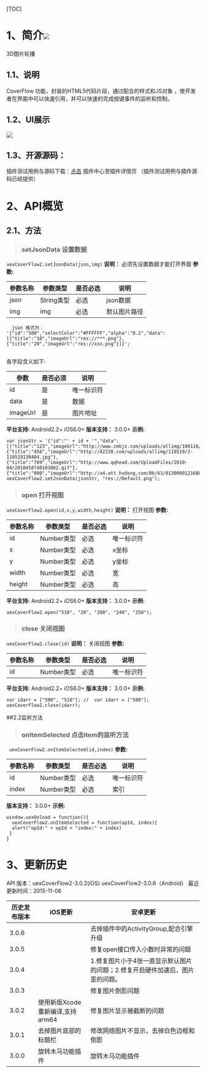 [TOC]
# 1、简介[![](http://appcan-download.oss-cn-beijing.aliyuncs.com/%E5%85%AC%E6%B5%8B%2Fgf.png)]()
3D图片轮播
## 1.1、说明
CoverFlow 功能，封装的HTML5代码片段，通过配合的样式和JS对象 ，使开发者在界面中可以快速引用，并可以快速的完成按键事件的监听和控制。
## 1.2、UI展示
  
 ![](http://newdocx.appcan.cn/docximg/140050b2015n6c16e.png)
## 1.3、开源源码：
插件测试用例与源码下载：[点击](http://plugin.appcan.cn/details.html?id=163_index) 插件中心至插件详情页 （插件测试用例与插件源码已经提供）

# 2、API概览

## 2.1、方法
> ### setJsonData 设置数据

`uexCoverFlow2.setJsonData(json,img)`
**说明：**
必须先设置数据才能打开界面
**参数:**

|   参数名称|参数类型   | 是否必选  |  说明 |
| ------------ | ------------ | ------------ | ------------ |
| json  | String类型  |必选   | json数据  |
| img  | img  |必选   | 默认图片路径  |
 
````
  json 格式为：  '{"id":"500","selectColor":"#FFFFFF","alpha":"0.2","data":  [{"title":"10","imageUrl":"res://***.png"},  {"title":"20","imageUrl":"res://xxx.png"}]}';
  
````
各字段含义如下:

|参数|是否必须|说明|
|-----|-----|-----|
|id|是|唯一标识符|
|data|是|数据|
|imageUrl|是|图片地址|
 
**平台支持:**
Android2.2+
iOS6.0+
**版本支持：**
3.0.0+
**示例:**
```
var jsonStr = '{"id":"' + id + '","data":[{"title":"123","imageUrl":"http://www.cmkjz.com/uploads/allimg/100116/0134423.jpg"},{"title":"456","imageUrl":"http://82238.com/uploads/allimg/110519/2-110519130404.jpg"},{"title":"789","imageUrl":"http://www.qqhead.com/UploadFiles/2010-04/2010458740103062.gif"},{"title":"000","imageUrl":"http://a4.att.hudong.com/06/63/01300001216886130487639263274.jpg"}]}';
uexCoverFlow2.setJsonData(jsonStr, "res://Default.png");
```
> ### open 打开视图

`uexCoverFlow2.open(id,x,y,width,height)`
**说明：**
打开视图
**参数:**

|   参数名称|参数类型   | 是否必选  |  说明 |
| ------------ | ------------ | ------------ | ------------ |
| id  | Number类型  |必选   | 唯一标识符  |
| x  | Number类型  |必选   | x坐标  |
| y  | Number类型  |必选   | y坐标  |
| width  | Number类型  |必选   | 宽  |
| height  | Number类型  |必选   | 高  |
 
**平台支持:**
Android2.2+
iOS6.0+
**版本支持：**
3.0.0+
**示例:**
```
uexCoverFlow2.open("510", "20", "200", "240", "250");
```
> ### close 关闭视图

`uexCoverFlow2.close(id)`
**说明：**
关闭视图
**参数:**

|   参数名称|参数类型   | 是否必选  |  说明 |
| ------------ | ------------ | ------------ | ------------ |
| id  | Number类型  |必选   | 唯一标识符  |
 
**平台支持:**
Android2.2+
iOS6.0+
**版本支持：**
3.0.0+
**示例:**
```
var idarr = ["500", "510"]; //  var idarr = ["500"];
uexCoverFlow2.close(idarr);
```
##2.2监听方法

> ### onItemSelected 点击item的监听方法

`
uexCoverFlow2.onItemSelected(id,index)`
**参数:**

|   参数名称|参数类型   | 是否必选  |  说明 |
| ------------ | ------------ | ------------ | ------------ |
| id  | Number类型  |必选   | 唯一标识符  |
| index  | Number类型  |必选   | 索引  |
 
**版本支持：**
3.0.0+
**示例:**

```
window.uexOnload = function(){
  uexCoverFlow2.onItemSelected = function(opId, index){
  alert("opId:" + opId + "index:" + index)
 }
}
```
# 3、更新历史
API 版本：uexCoverFlow2-3.0.2(iOS) uexCoverFlow2-3.0.6（Android）
最近更新时间：2015-11-06

|  历史发布版本 | iOS更新  | 安卓更新  |
| ------------ | ------------ | ------------ |
| 3.0.6  |   | 去掉插件中的ActivityGroup,配合引擎升级  |
| 3.0.5  |   | 修复open接口传入小数时异常的问题  |
| 3.0.4  |   | 1.修复图片小于4张一直显示默认图片的问题；2.修复开启硬件加速后，图片歪的问题。  |
| 3.0.3  |   | 修复图片倒影问题  |
| 3.0.2  |  使用新版Xcode重新编译,支持arm64 | 修复图片显示被截断的问题  |
| 3.0.1  | 去掉图片底部的标题栏| 修改网络图片不显示，去掉白色边框和倒影|
| 3.0.0  | 旋转木马功能插件  | 旋转木马功能插件|
